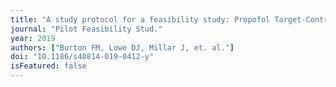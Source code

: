 ```yaml
---
title: "A study protocol for a feasibility study: Propofol Target-Controlled Infusion in Emergency Department Sedation (PRoTEDS) -- a multicentre feasibility study protocol."
journal: "Pilot Feasibility Stud."
year: 2019
authors: ["Burton FM, Lowe DJ, Millar J, et. al."]
doi: "10.1186/s40814-019-0412-y"
isFeatured: false
---
```

